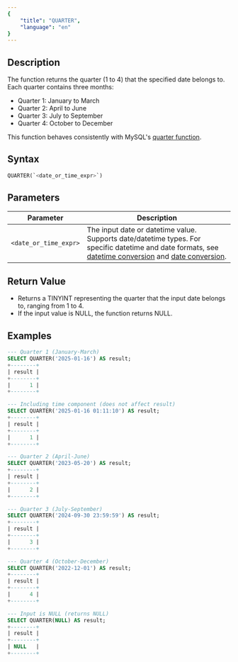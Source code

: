 ```yaml
---
{
    "title": "QUARTER",
    "language": "en"
}
---
```


## Description

The function returns the quarter (1 to 4) that the specified date belongs to. Each quarter contains three months:
- Quarter 1: January to March
- Quarter 2: April to June
- Quarter 3: July to September
- Quarter 4: October to December

This function behaves consistently with MySQL's [quarter function](https://dev.mysql.com/doc/refman/8.4/en/date-and-time-functions.html#function_quarter).

## Syntax

```sql
QUARTER(`<date_or_time_expr>`)
```

## Parameters

| Parameter | Description |
| --------- | ----------- |
| `<date_or_time_expr>` | The input date or datetime value. Supports date/datetime types. For specific datetime and date formats, see [datetime conversion](../../../../../docs/sql-manual/basic-element/sql-data-types/conversion/datetime-conversion) and [date conversion](../../../../../docs/sql-manual/basic-element/sql-data-types/conversion/date-conversion). |

## Return Value

- Returns a TINYINT representing the quarter that the input date belongs to, ranging from 1 to 4.
- If the input value is NULL, the function returns NULL.

## Examples

```sql
--- Quarter 1 (January-March)
SELECT QUARTER('2025-01-16') AS result;
+--------+
| result |
+--------+
|      1 |
+--------+

--- Including time component (does not affect result)
SELECT QUARTER('2025-01-16 01:11:10') AS result;
+--------+
| result |
+--------+
|      1 |
+--------+

--- Quarter 2 (April-June)
SELECT QUARTER('2023-05-20') AS result;
+--------+
| result |
+--------+
|      2 |
+--------+

--- Quarter 3 (July-September)
SELECT QUARTER('2024-09-30 23:59:59') AS result;
+--------+
| result |
+--------+
|      3 |
+--------+

--- Quarter 4 (October-December)
SELECT QUARTER('2022-12-01') AS result;
+--------+
| result |
+--------+
|      4 |
+--------+

--- Input is NULL (returns NULL)
SELECT QUARTER(NULL) AS result;
+--------+
| result |
+--------+
| NULL   |
+--------+
```